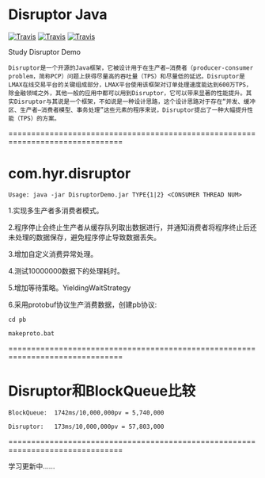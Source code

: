 # Disruptor Java  
  
[![Travis](https://img.shields.io/badge/Disruptor-v3.4.2-green.svg)](https://github.com/huangyueranbbc/DisruptorDemo)  [![Travis](https://img.shields.io/badge/Disruptor-Github-orange.svg)](https://github.com/LMAX-Exchange/disruptor)  [![Travis](https://img.shields.io/badge/Disruptor-LMAX-blue.svg)](http://lmax-exchange.github.io/disruptor/)    

Study Disruptor Demo

    Disruptor是一个开源的Java框架，它被设计用于在生产者—消费者（producer-consumer problem，简称PCP）问题上获得尽量高的吞吐量（TPS）和尽量低的延迟。Disruptor是LMAX在线交易平台的关键组成部分，LMAX平台使用该框架对订单处理速度能达到600万TPS，除金融领域之外，其他一般的应用中都可以用到Disruptor，它可以带来显著的性能提升。其实Disruptor与其说是一个框架，不如说是一种设计思路，这个设计思路对于存在“并发、缓冲区、生产者—消费者模型、事务处理”这些元素的程序来说，Disruptor提出了一种大幅提升性能（TPS）的方案。

===============================================================================

# com.hyr.disruptor

    Usage: java -jar DisruptorDemo.jar TYPE{1|2} <CONSUMER THREAD NUM>


1.实现多生产者多消费者模式。

2.程序停止会终止生产者从缓存队列取出数据进行，并通知消费者将程序终止后还未处理的数据保存，避免程序停止导致数据丢失。

3.增加自定义消费异常处理。

4.测试10000000数据下的处理耗时。

5.增加等待策略。YieldingWaitStrategy

6.采用protobuf协议生产消费数据，创建pb协议:

    cd pb

    makeproto.bat

===============================================================================

# Disruptor和BlockQueue比较

    BlockQueue:  1742ms/10,000,000pv = 5,740,000

    Disruptor:   173ms/10,000,000pv = 57,803,000

===============================================================================

学习更新中......










